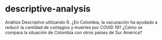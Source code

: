# descriptive-analysis
Análisis Descriptivo utilizando R.
¿En Colombia, la vacunación ha ayudado a reducir la cantidad de contagios y muertes por COVID 19? ¿Cómo se compara la situación de Colombia con otros países de Sur América?
